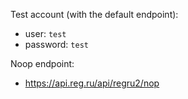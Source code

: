 Test account (with the default endpoint):
- user: `test`
- password: `test`

Noop endpoint:
- https://api.reg.ru/api/regru2/nop
